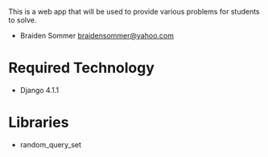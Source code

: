 This is a web app that will be used to provide various problems for students to solve. 

* Braiden Sommer braidensommer@yahoo.com

# Required Technology 

* Django 4.1.1

# Libraries

* random_query_set